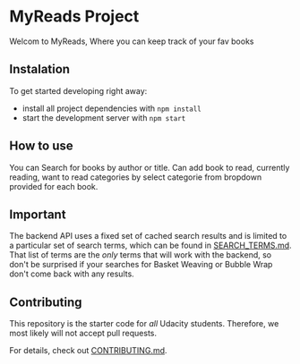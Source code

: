 # MyReads Project
Welcom to MyReads, Where you can keep track of your fav books 

## Instalation 

To get started developing right away:

* install all project dependencies with `npm install`
* start the development server with `npm start`

## How to use

You can Search for books by author or title.
Can add book to read, currently reading, want to read categories by select categorie from bropdown provided for each book.


## Important

The backend API uses a fixed set of cached search results and is limited to a particular set of search terms, which can be found in [SEARCH_TERMS.md](SEARCH_TERMS.md). That list of terms are the _only_ terms that will work with the backend, so don't be surprised if your searches for Basket Weaving or Bubble Wrap don't come back with any results.


## Contributing

This repository is the starter code for _all_ Udacity students. Therefore, we most likely will not accept pull requests.

For details, check out [CONTRIBUTING.md](CONTRIBUTING.md).
